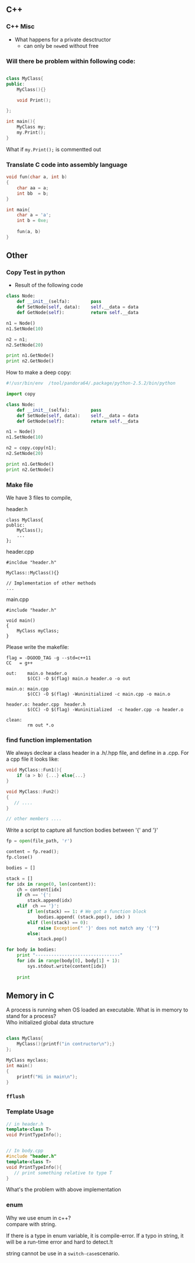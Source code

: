 
## C++ 
### C++ Misc
* What happens for a private desctructor 
    * can only be ```new```ed without free

### Will there be problem within following code:
```c++

class MyClass{
public:
    MyClass(){}

    void Print();

};

int main(){
    MyClass my;
    my.Print();
}
```
What if ```my.Print();```  is commentted out

### Translate C code into assembly language

```c
void fun(char a, int b)
{
    char aa = a;
    int bb  = b;
}

int main{
    char a = 'a';
    int b = 0xe;
    
    fun(a, b)
}
```

## Other 
### Copy Test in python
* Result of the following code
```python
class Node:
    def __init__(selfa):        pass
    def SetNode(self, data):    self.__data = data
    def GetNode(self):          return self.__data

n1 = Node()
n1.SetNode(10)

n2 = n1;
n2.SetNode(20)

print n1.GetNode()
print n2.GetNode()
```
How to make a deep copy: <br>

```python
#!/usr/bin/env  /tool/pandora64/.package/python-2.5.2/bin/python

import copy

class Node:
    def __init__(selfa):        pass
    def SetNode(self, data):    self.__data = data
    def GetNode(self):          return self.__data

n1 = Node()
n1.SetNode(10)

n2 = copy.copy(n1);
n2.SetNode(20)

print n1.GetNode()
print n2.GetNode()

```

### Make file 

We have 3 files to compile,

header.h
```
class MyClass{
public:
    MyClass();
    ...
};
```

header.cpp

```
#incldue "header.h"

MyClass::MyClass(){}

// Implementation of other methods
...
```

main.cpp
```
#include "header.h"

void main()
{
    MyClass myClass;
}
```

Please write the makefile: <br>
```
flag = -DGOOD_TAG -g --std=c++11
CC   = g++

out:    main.o header.o
        $(CC) -O $(flag) main.o header.o -o out

main.o: main.cpp
        $(CC) -O $(flag) -Wuninitialized -c main.cpp -o main.o

header.o: header.cpp  header.h
        $(CC) -O $(flag) -Wuninitialized  -c header.cpp -o header.o

clean:
        rm out *.o
```
### find function implementation

We always declear  a class header in a .h/.hpp file,  and define in a .cpp.  For a cpp file it looks like:

```c++
void MyClass::Fun1(){
    if (a > b) {...} else{...}
}

void MyClass::Fun2()
{
   // ....
}

// other members ....

```

Write a script to capture all function bodies between '{' and '}'

```python
fp = open(file_path, 'r')

content = fp.read(); 
fp.close()

bodies = []

stack = []
for idx in range(0, len(content)):
    ch = content[idx]
    if ch == '{':
        stack.append(idx)
    elif  ch == '}':
        if len(stack) == 1: # We got a function block
            bodies.append( (stack.pop(), idx) )
        elif (len(stack) == 0):
            raise Exception(" '}' does not match any '{'") 
        else:
            stack.pop()

for body in bodies:
    print "--------------------------------"
    for idx in range(body[0], body[1] + 1):
        sys.stdout.write(content[idx])
        
    print

```

## Memory in C
A process is  running when OS loaded an executable. What is in memory to stand for a process? <br>
Who initialized global data structure

```c++

class MyClass{
    MyClass(){printf("in contructor\n");}
};

MyClass myclass;
int main()
{
    printf("Hi in main\n");
}
```
### ```fflush```

### Template Usage
```c++
// in header.h
template<class T>
void PrintTypeInfo();


// In body.cpp
#include "header.h"
template<class T>
void PrintTypeInfo(){
   // print something relative to type T
}
```
   
 What's the problem with above implementation

### enum
Why we use enum in c++? <br> compare with string. 

If there is a type in enum variable, it is compile-error. If a typo in string, it will be a run-time error and hard to detect.!t

string cannot be use in a ```switch-case```scenario.
